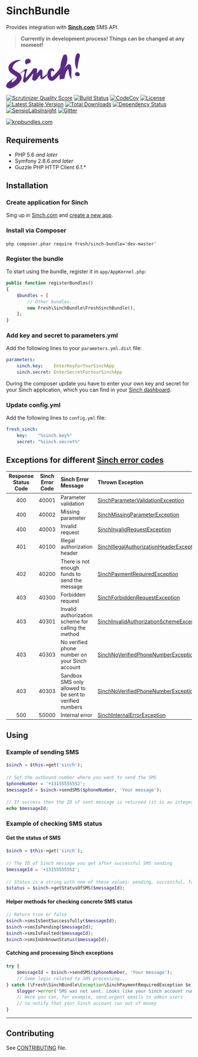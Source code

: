 # SinchBundle

Provides integration with **[Sinch.com](https://www.sinch.com)** SMS API.

> **Currently in development process! Things can be changed at any moment!**

![Sinch Logo](/Resources/images/sinch-logo.png)

[![Scrutinizer Quality Score](https://img.shields.io/scrutinizer/g/fre5h/SinchBundle.svg?style=flat-square)](https://scrutinizer-ci.com/g/fre5h/SinchBundle/)
[![Build Status](https://img.shields.io/travis/fre5h/SinchBundle.svg?style=flat-square)](https://travis-ci.org/fre5h/SinchBundle)
[![CodeCov](https://img.shields.io/codecov/c/github/fre5h/SinchBundle.svg?style=flat-square)](https://codecov.io/github/fre5h/SinchBundle)
[![License](https://img.shields.io/packagist/l/fresh/sinch-bundle.svg?style=flat-square)](https://packagist.org/packages/fresh/sinch-bundle)
[![Latest Stable Version](https://img.shields.io/packagist/v/fresh/sinch-bundle.svg?style=flat-square)](https://packagist.org/packages/fresh/sinch-bundle)
[![Total Downloads](https://img.shields.io/packagist/dt/fresh/sinch-bundle.svg?style=flat-square)](https://packagist.org/packages/fresh/sinch-bundle)
[![Dependency Status](https://img.shields.io/versioneye/d/php/fresh:sinch-bundle.svg?style=flat-square)](https://www.versioneye.com/user/projects/562fcca536d0ab00190015a7)
[![SensioLabsInsight](https://img.shields.io/sensiolabs/i/2303fcfb-2e4b-45b3-8b37-6d1e7598acf4.svg?style=flat-square)](https://insight.sensiolabs.com/projects/2303fcfb-2e4b-45b3-8b37-6d1e7598acf4)
[![Gitter](https://img.shields.io/badge/gitter-join%20chat-brightgreen.svg?style=flat-square)](https://gitter.im/fre5h/SinchBundle?utm_source=badge&utm_medium=badge&utm_campaign=pr-badge&utm_content=badge)

[![knpbundles.com](http://knpbundles.com/fre5h/SinchBundle/badge-short)](http://knpbundles.com/fre5h/SinchBundle)

## Requirements

* PHP 5.6 *and later*
* Symfony 2.8.6 *and later*
* Guzzle PHP HTTP Client *6.1.**

## Installation

### Create application for Sinch

Sing up in [Sinch.com](https://www.sinch.com) and [create a new app](https://www.sinch.com/dashboard/#/quickstart).

### Install via Composer

```php composer.phar require fresh/sinch-bundle='dev-master'```

### Register the bundle

To start using the bundle, register it in `app/AppKernel.php`:

```php
public function registerBundles()
{
    $bundles = [
        // Other bundles...
        new Fresh\SinchBundle\FreshSinchBundle(),
    ];
}
```

### Add key and secret to parameters.yml

Add the following lines to your `parameters.yml.dist` file:

```yml
parameters:
    sinch.key:    EnterKeyForYourSinchApp
    sinch.secret: EnterSecretForYourSinchApp
```

During the composer update you have to enter your own key and secret for your Sinch application, which you can find
in your [Sinch dashboard](https://www.sinch.com/dashboard/#/apps).

### Update config.yml

Add the following lines to `config.yml` file:

```yml
fresh_sinch:
    key:    "%sinch.key%"
    secret: "%sinch.secret%"
```

## Exceptions for different [Sinch error codes](https://www.sinch.com/docs/sms/#messagingapierrorcodes)

| Response Status Code | Sinch Error Code |                  Sinch Error Message                    | Thrown Exception                                                                                                                                          |
|:--------------------:|:----------------:|:--------------------------------------------------------|:----------------------------------------------------------------------------------------------------------------------------------------------------------|
|          400         |       40001      | Parameter validation                                    | [SinchParameterValidationException](./Exception/BadRequest/SinchParameterValidationException.php "SinchParameterValidationException")
|          400         |       40002      | Missing parameter                                       | [SinchMissingParameterException](./Exception/BadRequest/SinchMissingParameterException.php "SinchMissingParameterException")
|          400         |       40003      | Invalid request                                         | [SinchInvalidRequestException](./Exception/BadRequest/SinchInvalidRequestException.php "SinchInvalidRequestException")
|          401         |       40100      | Illegal authorization header                            | [SinchIllegalAuthorizationHeaderException](./Exception/Unauthorized/SinchIllegalAuthorizationHeaderException.php "SinchIllegalAuthorizationHeaderException")
|          402         |       40200      | There is not enough funds to send the message           | [SinchPaymentRequiredException](./Exception/PaymentRequired/SinchPaymentRequiredException.php "SinchPaymentRequiredException")
|          403         |       40300      | Forbidden request                                       | [SinchForbiddenRequestException](./Exception/Forbidden/SinchForbiddenRequestException.php "SinchForbiddenRequestException")
|          403         |       40301      | Invalid authorization scheme for calling the method     | [SinchInvalidAuthorizationSchemeException](./Exception/Forbidden/SinchInvalidAuthorizationSchemeException.php "SinchInvalidAuthorizationSchemeException") |
|          403         |       40303      | No verified phone number on your Sinch account          | [SinchNoVerifiedPhoneNumberException](./Exception/Forbidden/SinchNoVerifiedPhoneNumberException.php "SinchNoVerifiedPhoneNumberException")
|          403         |       40303      | Sandbox SMS only allowed to be sent to verified numbers | [SinchNoVerifiedPhoneNumberException](./Exception/Forbidden/SinchNoVerifiedPhoneNumberException.php "SinchNoVerifiedPhoneNumberException")
|          500         |       50000      | Internal error                                          | [SinchInternalErrorException](./Exception/InternalServerError/SinchInternalErrorException.php "SinchInternalErrorException")

## Using

### Example of sending SMS

```php
$sinch = $this->get('sinch');

// Set the outbound number where you want to send the SMS
$phoneNumber = '+13155555552';
$messageId = $sinch->sendSMS($phoneNumber, 'Your message');

// If success then the ID of sent message is returned (it is an integer value)
echo $messageId;
```

### Example of checking SMS status

#### Get the status of SMS

```php
$sinch = $this->get('sinch');

// The ID of Sinch message you get after successful SMS sending
$messageId = '+13155555552';

// Status is a string with one of these values: pending, successful, faulted, unknown
$status = $sinch->getStatusOfSMS($messageId);
```

#### Helper methods for checking concrete SMS status

```php
// Return true or false
$sinch->smsIsSentSuccessfully($messageId);
$sinch->smsIsPending($messageId);
$sinch->smsIsFaulted($messageId);
$sinch->smsInUnknownStatus($messageId);
```

#### Catching and processing Sinch exceptions

```php
try {
    $messageId = $sinch->sendSMS($phoneNumber, 'Your message');
    // Some logic related to SMS processing...
} catch (\Fresh\SinchBundle\Exception\SinchPaymentRequiredException $e) {
    $logger->error('SMS was not sent. Looks like your Sinch account run out of money.');
    // Here you can, for example, send urgent emails to admin users
    // to notify that your Sinch account run out of money
}
```

***

## Contributing

See [CONTRIBUTING](https://github.com/fre5h/SinchBundle/blob/master/.github/CONTRIBUTING.md) file.
